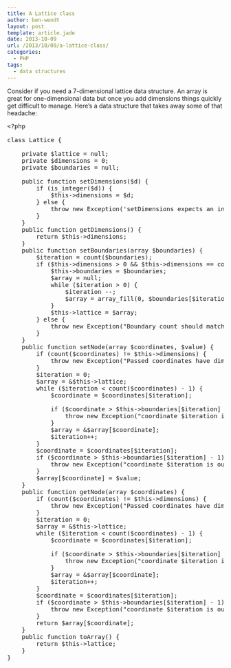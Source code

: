```yaml
---
title: A Lattice class
author: ben-wendt
layout: post
template: article.jade
date: 2013-10-09
url: /2013/10/09/a-lattice-class/
categories:
  - PHP
tags:
  - data structures
---
```

Consider if you need a 7-dimensional lattice data structure. An array is great for one-dimensional data but once you add dimensions things quickly get difficult to manage. Here&#8217;s a data structure that takes away some of that headache:
<span class="more"></span>
<pre class="brush: php; title: ; notranslate" title="">&lt;?php

class Lattice {
	
	private $lattice = null;
	private $dimensions = 0;
	private $boundaries = null;

	public function setDimensions($d) {
		if (is_integer($d)) {
			$this-&gt;dimensions = $d;
		} else {
			throw new Exception('setDimensions expects an integer. given: ' . $d);
		}
	}
	public function getDimensions() {
		return $this-&gt;dimensions;
	}
	public function setBoundaries(array $boundaries) {
		$iteration = count($boundaries);
		if ($this-&gt;dimensions &gt; 0 && $this-&gt;dimensions == count($boundaries)) {
			$this-&gt;boundaries = $boundaries;
			$array = null;
			while ($iteration &gt; 0) {
				$iteration --;
				$array = array_fill(0, $boundaries[$iteration], $array);
			}
			$this-&gt;lattice = $array;
		} else {
			throw new Exception("Boundary count should match dimension count");
		}
	}
	public function setNode(array $coordinates, $value) {
		if (count($coordinates) != $this-&gt;dimensions) {
			throw new Exception("Passed coordinates have dimension mismatch");
		}
		$iteration = 0;
		$array = &$this-&gt;lattice;
		while ($iteration &lt; count($coordinates) - 1) {
			$coordinate = $coordinates[$iteration];
			
			if ($coordinate &gt; $this-&gt;boundaries[$iteration] - 1) {
				throw new Exception("coordinate $iteration is out of bounds");
			}
			$array = &$array[$coordinate];
			$iteration++;
		}
		$coordinate = $coordinates[$iteration];
		if ($coordinate &gt; $this-&gt;boundaries[$iteration] - 1) {
			throw new Exception("coordinate $iteration is out of bounds");
		}
		$array[$coordinate] = $value;
	}
	public function getNode(array $coordinates) {
		if (count($coordinates) != $this-&gt;dimensions) {
			throw new Exception("Passed coordinates have dimension mismatch");
		}
		$iteration = 0;
		$array = &$this-&gt;lattice;
		while ($iteration &lt; count($coordinates) - 1) {
			$coordinate = $coordinates[$iteration];
			
			if ($coordinate &gt; $this-&gt;boundaries[$iteration] - 1) {
				throw new Exception("coordinate $iteration is out of bounds");
			}
			$array = &$array[$coordinate];
			$iteration++;
		}
		$coordinate = $coordinates[$iteration];
		if ($coordinate &gt; $this-&gt;boundaries[$iteration] - 1) {
			throw new Exception("coordinate $iteration is out of bounds");
		}
		return $array[$coordinate];
	}
	public function toArray() {
		return $this-&gt;lattice;
	}
}

</pre>
